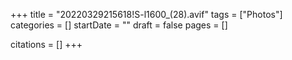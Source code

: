 +++
title = "20220329215618!S-l1600_(28).avif"
tags = ["Photos"]
categories = []
startDate = ""
draft = false
pages = []

citations = []
+++
